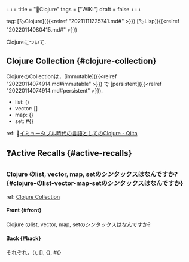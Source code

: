 +++
title = "📝Clojure"
tags = ["WIKI"]
draft = false
+++

tag: [🏷Clojure]({{<relref "20211111225741.md#" >}}) [🏷Lisp]({{<relref "20220114080415.md#" >}})

Clojureについて.


## Clojure Collection {#clojure-collection}

ClojureのCollectionは，[immutable]({{<relref "20220114074914.md#immutable" >}}) で [persistent]({{<relref "20220114074914.md#persistent" >}}).

-   list: ()
-   vector: []
-   map: {}
-   set: #{}

ref: 🔗[イミュータブル時代の言語としてのClojure - Qiita](https://qiita.com/kawasima/items/c695e2f4ee079a6debf5)


## ❓Active Recalls {#active-recalls}


### Clojure のlist, vector, map, setのシンタックスはなんですか? {#clojure-のlist-vector-map-setのシンタックスはなんですか}

ref: [Clojure Collection](#clojure-collection)


#### Front {#front}

Clojure のlist, vector, map, setのシンタックスはなんですか?


#### Back {#back}

それぞれ，(), [], {}, #{}
